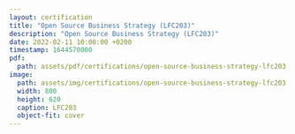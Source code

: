```yaml
---
layout: certification
title: "Open Source Business Strategy (LFC203)"
description: "Open Source Business Strategy (LFC203)"
date: 2022-02-11 10:00:00 +0200
timestamp: 1644570000
pdf:
  path: assets/pdf/certifications/open-source-business-strategy-lfc203.pdf
image:
  path: assets/img/certifications/open-source-business-strategy-lfc203.webp
  width: 800
  height: 620
  caption: LFC203
  object-fit: cover
---
```

